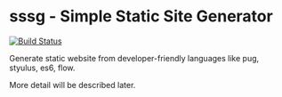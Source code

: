 # sssg - Simple Static Site Generator
[![Build Status](https://travis-ci.org/Hinaser/sssg.svg?branch=develop)](https://travis-ci.org/Hinaser/sssg)

Generate static website from developer-friendly languages like pug, styulus, es6, flow.

More detail will be described later.
